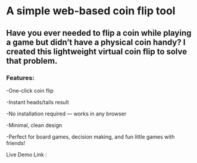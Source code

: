 # A simple web-based coin flip tool

## Have you ever needed to flip a coin while playing a game but didn’t have a physical coin handy? I created this lightweight virtual coin flip to solve that problem.

### Features:

-One-click coin flip

-Instant heads/tails result

-No installation required — works in any browser

-Minimal, clean design

-Perfect for board games, decision making, and fun little games with friends!

Live Demo Link : 
